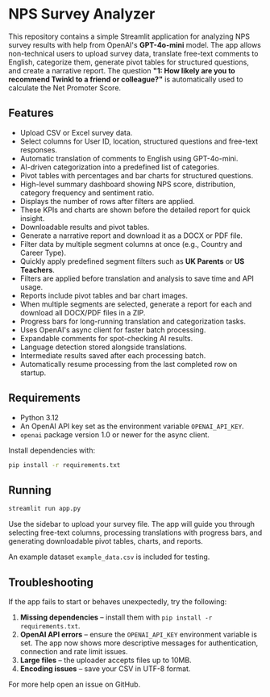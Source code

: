 # NPS Survey Analyzer

This repository contains a simple Streamlit application for analyzing NPS survey results with help from OpenAI's **GPT-4o-mini** model. The app allows non-technical users to upload survey data, translate free-text comments to English, categorize them, generate pivot tables for structured questions, and create a narrative report.
The question **"1: How likely are you to recommend Twinkl to a friend or colleague?"** is automatically used to calculate the Net Promoter Score.

## Features

- Upload CSV or Excel survey data.
- Select columns for User ID, location, structured questions and free-text responses.
- Automatic translation of comments to English using GPT-4o-mini.
- AI-driven categorization into a predefined list of categories.
- Pivot tables with percentages and bar charts for structured questions.
- High-level summary dashboard showing NPS score, distribution, category frequency and sentiment ratio.
- Displays the number of rows after filters are applied.
- These KPIs and charts are shown before the detailed report for quick insight.
- Downloadable results and pivot tables.
- Generate a narrative report and download it as a DOCX or PDF file.
- Filter data by multiple segment columns at once (e.g., Country and Career Type).
- Quickly apply predefined segment filters such as **UK Parents** or **US Teachers**.
- Filters are applied before translation and analysis to save time and API usage.
- Reports include pivot tables and bar chart images.
- When multiple segments are selected, generate a report for each and download all DOCX/PDF files in a ZIP.
- Progress bars for long-running translation and categorization tasks.
- Uses OpenAI's async client for faster batch processing.
- Expandable comments for spot-checking AI results.
- Language detection stored alongside translations.
- Intermediate results saved after each processing batch.
- Automatically resume processing from the last completed row on startup.

## Requirements

- Python 3.12
- An OpenAI API key set as the environment variable `OPENAI_API_KEY`.
- `openai` package version 1.0 or newer for the async client.

Install dependencies with:

```bash
pip install -r requirements.txt
```

## Running

```bash
streamlit run app.py
```

Use the sidebar to upload your survey file. The app will guide you through selecting free-text columns, processing translations with progress bars, and generating downloadable pivot tables, charts, and reports.

An example dataset `example_data.csv` is included for testing.

## Troubleshooting

If the app fails to start or behaves unexpectedly, try the following:

1. **Missing dependencies** – install them with `pip install -r requirements.txt`.
2. **OpenAI API errors** – ensure the `OPENAI_API_KEY` environment variable is set. The app now
   shows more descriptive messages for authentication, connection and rate limit
   issues.
3. **Large files** – the uploader accepts files up to 10MB.
4. **Encoding issues** – save your CSV in UTF-8 format.

For more help open an issue on GitHub.
